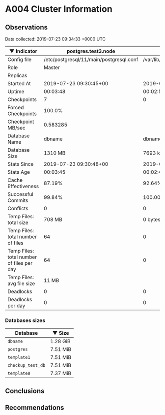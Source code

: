 # A004 Cluster Information #

## Observations ##
Data collected: 2019-07-23 09:34:33 +0000 UTC  

|&#9660;&nbsp;Indicator | postgres.test3.node | postgres.test1.node | postgres.test2.node |
|--------|-------|-------- |-------- |
|Config file |/etc/postgresql/11/main/postgresql.conf|/var/lib/postgresql/11/data1/postgresql.conf|/var/lib/postgresql/11/data2/postgresql.conf|
|Role |Master|<no value>|<no value>|
|Replicas ||<no value>|<no value>|
|Started At |2019-07-23&nbsp;09:30:45+00|2019-07-23 09:30:52+00|2019-07-23 09:30:56+00|
|Uptime |00:03:48|00:02:55|00:03:11|
|Checkpoints |7|0|0|
|Forced Checkpoints |100.0%|<no value>|<no value>|
|Checkpoint MB/sec |0.583285|<no value>|<no value>|
|Database Name |dbname|dbname|dbname|
|Database Size |1310&nbsp;MB|7693 kB|7701 kB|
|Stats Since |2019-07-23&nbsp;09:30:48+00|2019-07-23 09:31:03+00|2019-07-23 09:31:03+00|
|Stats Age |00:03:45|00:02:44|00:03:03|
|Cache Effectiveness |87.19%|92.64%|92.64%|
|Successful Commits |99.84%|100.00%|100.00%|
|Conflicts |0|0|0|
|Temp Files: total size |708&nbsp;MB|0 bytes|0 bytes|
|Temp Files: total number of files |64|0|0|
|Temp Files: total number of files per day |64|0|0|
|Temp Files: avg file size |11&nbsp;MB|<no value>|<no value>|
|Deadlocks |0|0|0|
|Deadlocks per day |0|0|0|


### Databases sizes ###

| Database | &#9660;&nbsp;Size |
|----------|--------|
| `dbname` | 1.28&nbsp;GiB |
| `postgres` | 7.51&nbsp;MiB |
| `template1` | 7.51&nbsp;MiB |
| `checkup_test_db` | 7.51&nbsp;MiB |
| `template0` | 7.37&nbsp;MiB |


## Conclusions ##


## Recommendations ##

